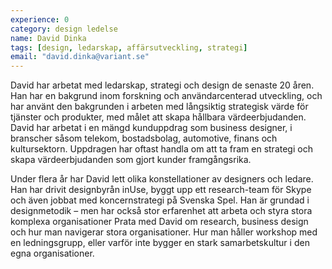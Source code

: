 ```yaml
---
experience: 0
category: design ledelse
name: David Dinka
tags: [design, ledarskap, affärsutveckling, strategi]
email: "david.dinka@variant.se"
---
```


David har arbetat med ledarskap, strategi och design de senaste 20 åren. 
Han har en bakgrund inom forskning och användarcenterad utveckling, och 
har använt den bakgrunden i arbeten med långsiktig strategisk värde för 
tjänster och produkter, med målet att skapa hållbara värdeerbjudanden.
David har arbetat i en mängd kunduppdrag som business designer, i branscher 
såsom telekom, bostadsbolag, automotive, finans och kultursektorn. 
Uppdragen har oftast handla om att ta fram en strategi och skapa värdeerbjudanden 
som gjort kunder framgångsrika.

Under flera år har David lett olika konstellationer av designers och ledare. 
Han har drivit designbyrån inUse, byggt upp ett research-team för Skype och
även jobbat med koncernstrategi på Svenska Spel. Han är grundad i designmetodik – men har
också stor erfarenhet att arbeta och styra stora komplexa organisationer
Prata med David om research, business design och hur man navigerar stora organisationer. 
Hur man håller workshop med en ledningsgrupp, eller varför inte bygger en 
stark samarbetskultur i den egna organisationer.
